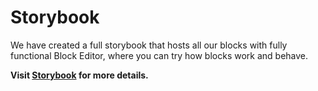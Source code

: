 # Storybook

We have created a full storybook that hosts all our blocks with fully functional Block Editor, where you can try how blocks work and behave.

**Visit [Storybook](https://infinum.github.io/eightshift-frontend-libs/storybook/) for more details.**
